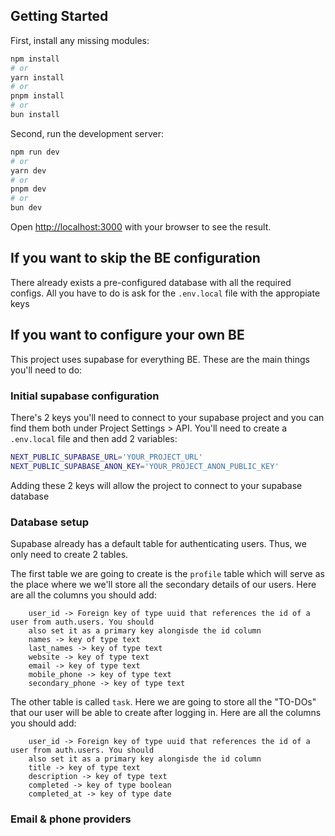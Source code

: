 ## Getting Started

First, install any missing modules:

```bash
npm install
# or
yarn install
# or
pnpm install
# or
bun install
```

Second, run the development server:

```bash
npm run dev
# or
yarn dev
# or
pnpm dev
# or
bun dev
```

Open [http://localhost:3000](http://localhost:3000) with your browser to see the result. 

## If you want to skip the BE configuration

There already exists a pre-configured database with all the required configs. All you have
to do is ask for the ```.env.local``` file with the appropiate keys

## If you want to configure your own BE

This project uses supabase for everything BE. These are the main things you'll need to do:

### Initial supabase configuration

There's 2 keys you'll need to connect to your supabase project and you can find them both under
Project Settings > API. You'll need to create a ```.env.local``` file and then add 2 variables:

```bash
NEXT_PUBLIC_SUPABASE_URL='YOUR_PROJECT_URL'
NEXT_PUBLIC_SUPABASE_ANON_KEY='YOUR_PROJECT_ANON_PUBLIC_KEY'
```

Adding these 2 keys will allow the project to connect to your supabase database

### Database setup

Supabase already has a default table for authenticating users. Thus, we only need to create 2 tables.

The first table we are going to create is the ```profile``` table which will serve as the place
where we we'll store all the secondary details of our users. Here are all the columns you should add:

```
    user_id -> Foreign key of type uuid that references the id of a user from auth.users. You should
    also set it as a primary key alongisde the id column
    names -> key of type text
    last_names -> key of type text
    website -> key of type text
    email -> key of type text
    mobile_phone -> key of type text
    secondary_phone -> key of type text
```

The other table is called ```task```. Here we are going to store all the "TO-DOs" that our user
will be able to create after logging in. Here are all the columns you should add:

```
    user_id -> Foreign key of type uuid that references the id of a user from auth.users. You should
    also set it as a primary key alongisde the id column
    title -> key of type text
    description -> key of type text
    completed -> key of type boolean
    completed_at -> key of type date
```

### Email & phone providers